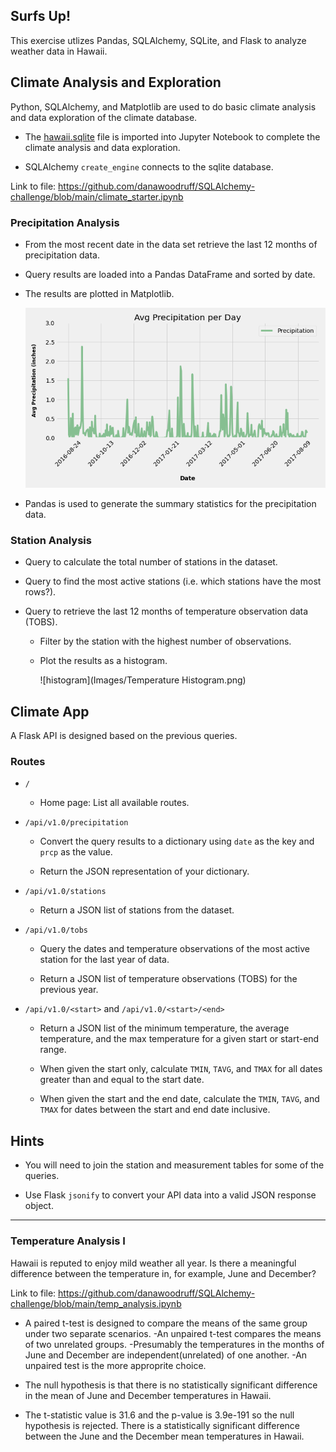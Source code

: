 ## Surfs Up!

This exercise utlizes Pandas, SQLAlchemy, SQLite, and Flask to analyze weather data in Hawaii.

## Climate Analysis and Exploration

Python, SQLAlchemy, and Matplotlib are used to do basic climate analysis and data exploration of the climate database. 

* The [hawaii.sqlite](Resources/hawaii.sqlite) file is imported into Jupyter Notebook to complete the climate analysis and data exploration.

* SQLAlchemy `create_engine` connects to the sqlite database.

Link to file: https://github.com/danawoodruff/SQLAlchemy-challenge/blob/main/climate_starter.ipynb

### Precipitation Analysis

* From the most recent date in the data set retrieve the last 12 months of precipitation data.

* Query results are loaded into a Pandas DataFrame and sorted by date.

* The results are plotted in Matplotlib.

  ![precipitation](Images/precipitation.png)

* Pandas is used to generate the summary statistics for the precipitation data.

### Station Analysis

* Query to calculate the total number of stations in the dataset.

* Query to find the most active stations (i.e. which stations have the most rows?).

* Query to retrieve the last 12 months of temperature observation data (TOBS).

  * Filter by the station with the highest number of observations.

  * Plot the results as a histogram.
  
    ![histogram](Images/Temperature Histogram.png)

## Climate App

A Flask API is designed based on the previous queries.

### Routes

* `/`

  * Home page: List all available routes.

* `/api/v1.0/precipitation`

  * Convert the query results to a dictionary using `date` as the key and `prcp` as the value.

  * Return the JSON representation of your dictionary.

* `/api/v1.0/stations`

  * Return a JSON list of stations from the dataset.

* `/api/v1.0/tobs`
  * Query the dates and temperature observations of the most active station for the last year of data.

  * Return a JSON list of temperature observations (TOBS) for the previous year.

* `/api/v1.0/<start>` and `/api/v1.0/<start>/<end>`

  * Return a JSON list of the minimum temperature, the average temperature, and the max temperature for a given start or start-end range.

  * When given the start only, calculate `TMIN`, `TAVG`, and `TMAX` for all dates greater than and equal to the start date.

  * When given the start and the end date, calculate the `TMIN`, `TAVG`, and `TMAX` for dates between the start and end date inclusive.

## Hints

* You will need to join the station and measurement tables for some of the queries.

* Use Flask `jsonify` to convert your API data into a valid JSON response object.

- - -
### Temperature Analysis I

Hawaii is reputed to enjoy mild weather all year. Is there a meaningful difference between the temperature in, for example, June and December?

Link to file: https://github.com/danawoodruff/SQLAlchemy-challenge/blob/main/temp_analysis.ipynb

* A paired t-test is designed to compare the means of the same group under two separate scenarios. 
 -An unpaired t-test compares the means of two unrelated groups.
 -Presumably the temperatures in the months of June and December are independent(unrelated) of one another.
 -An unpaired test is the more approprite choice.

* The null hypothesis is that there is no statistically significant difference in the mean of June and December temperatures in Hawaii.

* The t-statistic value is 31.6 and the p-value is 3.9e-191 so the null hypothesis is rejected. There is a statistically significant difference between the June and the December mean temperatures in Hawaii. 

